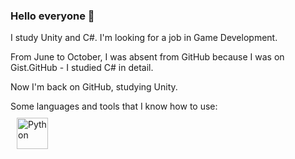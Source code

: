 ### Hello everyone 👋

I study Unity and C#. I'm looking for a job in Game Development.

From June to October, I was absent from GitHub because I was on Gist.GitHub - I studied C# in detail. 

Now I'm back on GitHub, studying Unity.

Some languages and tools that I know how to use:
</br>
<img style="margin: 10px" src="https://profilinator.rishav.dev/skills-assets/python-original.svg" alt="Python" height="50" />  
